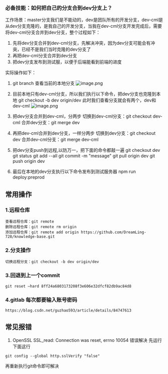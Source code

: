### 必备技能：如何把自己的分支合到dev分支上？
工作场景：master分支我们是不能动的，dev是团队所有的开发分支，dev-cml是从dev分支克隆的，是我自己的开发分支，当我在dev-cml分支开发完成后，需要将dev-cml分支合并到dev分支，整个过程如下：
1. 先将dev分支合并到dev-cml分支，先解决冲突，因为dev分支可能会有冲突，已经不是我们当时克隆的dev分支了
2. 再把dev-cml分支合并到dev分支
3. 把dev分支发布到测试服，以便于后端能看到前端的进度

实际操作如下：
1. git branch 查看当前的本地分支
![image.png](https://p3-juejin.byteimg.com/tos-cn-i-k3u1fbpfcp/5529d18a8298465fade5c949b80bff92~tplv-k3u1fbpfcp-watermark.image)

2. 目前本地只有dev-cml分支，所以我们执行以下命令，把dev分支也克隆到本地
git checkout -b dev origin/dev
此时我们查看分支就会有两个，dev和dev-cml
![image.png](https://p3-juejin.byteimg.com/tos-cn-i-k3u1fbpfcp/d998662427d2475799bea620e7a637c3~tplv-k3u1fbpfcp-watermark.image)

3. 把dev分支合并到dev-cml，分两步
切换到dev-cml分支：git checkout dev-cml
合并dev分支：git merge dev

4. 再把dev-cml合并到dev分支，一样分两步
切换到dev分支：git checkout dev
合并dev-cml分支：git merge dev-cml

5. 把dev分支push到远程,以防万一，把下面的命令都敲一遍
git checkout dev
git status
git add --all
git commit -m "message"
git pull origin dev
git push origin dev

6. 最后在本地的dev分支执行以下命令发布到测试服务器
npm run deploy:preprod

## 常用操作
### 1.远程仓库
``` 
查看远程仓库：git remote
删除远程仓库：git remote rm origin
添加远程仓库：git remote add origin https://github.com/DreamLing-728/knowledge-base.git
```
### 2.分支操作
```
切换远程分支：git checkout -b dev origin/dev
```

### 3.回退到上一个commit
```
git reset –hard 8ff24a6803173208f3e606e32dfcf82db9ac84d8
```

### 4.gitlab 每次都要输入账号密码
```
https://blog.csdn.net/guzhao593/article/details/84747613
```

## 常见报错
1. OpenSSL SSL_read: Connection was reset, errno 10054 错误解决
先运行下面这行
```
git config --global http.sslVerify "false"
```
再重新执行git命令即可解决